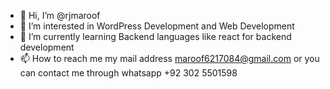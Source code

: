 - 👋 Hi, I’m @rjmaroof
- 👀 I’m interested in WordPress Development and Web Development
- 🌱 I’m currently learning Backend languages like react for backend development
- 📫 How to reach me my mail address maroof6217084@gmail.com or you can contact me through whatsapp +92 302 5501598

<!---
marof77/marof77 is a ✨ special ✨ repository because its `README.md` (this file) appears on your GitHub profile.
You can click the Preview link to take a look at your changes.
--->
